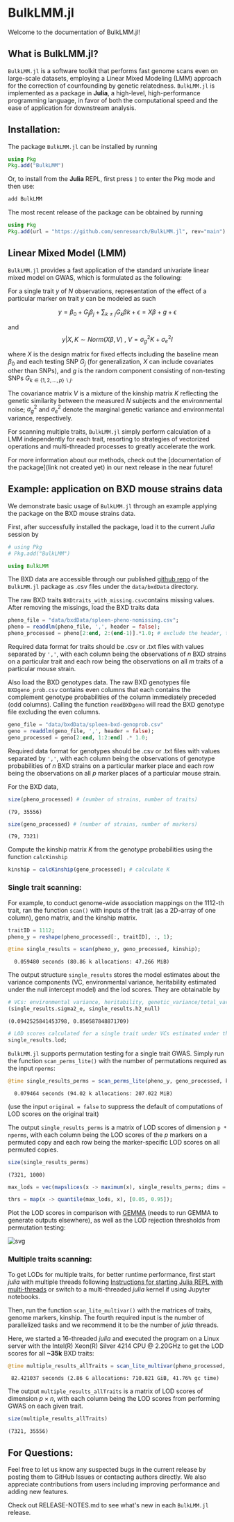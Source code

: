 # BulkLMM.jl

Welcome to the documentation of BulkLMM.jl! 

## What is BulkLMM.jl?
`BulkLMM.jl` is a software toolkit that performs fast genome scans even on large-scale datasets, employing a Linear Mixed Modeling (LMM) approach for the correction of counfounding by genetic relatedness.
`BulkLMM.jl` is implemented as a package in **Julia**, a high-level, high-performance programming language, in favor of both the computational speed and the ease of application for downstream analysis.

## Installation:

The package `BulkLMM.jl` can be installed by running

```julia
using Pkg
Pkg.add("BulkLMM")
```

Or, to install from the **Julia** REPL, first press `]` to enter the Pkg mode and then use:

```julia
add BulkLMM
```

The most recent release of the package can be obtained by running 

```julia
using Pkg
Pkg.add(url = "https://github.com/senresearch/BulkLMM.jl", rev="main")
```

## Linear Mixed Model (LMM)

`BulkLMM.jl` provides a fast application of the standard univariate linear mixed model on GWAS, which is formulated as the following:

For a single trait $y$ of $N$ observations, representation of the effect of a particular marker on trait $y$ can be modeled as such

$$y = \beta_0 + G_{j}\beta_{j}+\sum_{k \neq j}G_{k}\beta{k} + \epsilon = X\beta + g + \epsilon$$

and 
$$y|X, K \sim Norm(X\beta, V) \text{  ,  } V = \sigma^2_g K+\sigma^2_e I$$

where $X$ is the design matrix for fixed effects including the baseline mean $\beta_0$ and each testing SNP $G_j$ (for generalization, $X$ can include covariates other than SNPs), and $g$ is the random component consisting of non-testing SNPs $G_{k \in \{1, 2, ..., p\} \backslash j}$. 

The covariance matrix $V$ is a mixture  of the kinship matrix $K$ reflecting the genetic similarity between the measured $N$ subjects and the environmental noise; $\sigma^2_g$ and $\sigma^2_e$ denote the marginal genetic variance and environmental variance, respectively.

For scanning multiple traits, `BulkLMM.jl` simply perform calculation of a LMM independently for each trait, resorting to strategies of vectorized operations and multi-threaded processes to greatly accelerate the work.

For more information about our methods, check out the [documentation of the package](link not created yet) in our next release in the near future!

## Example: application on BXD mouse strains data

We demonstrate basic usage of `BulkLMM.jl` through an example applying the package on the BXD mouse strains data.

First, after successfully installed the package, load it to the current *Julia* session by

```julia
# using Pkg
# Pkg.add("BulkLMM")

using BulkLMM

```

The BXD data are accessible through our published [github repo](https://github.com/senresearch/BulkLMM.jl) of the `BulkLMM.jl` package as .csv files under the `data/bxdData` directory. 

The raw BXD traits `BXDtraits_with_missing.csv`contains missing values. After removing the missings, load the BXD traits data

```julia
pheno_file = "data/bxdData/spleen-pheno-nomissing.csv";
pheno = readdlm(pheno_file, ',', header = false);
pheno_processed = pheno[2:end, 2:(end-1)].*1.0; # exclude the header, the first (transcript ID)and the last columns (sex)
```

Required data format for traits should be .csv or .txt files with values separated by `','`, with each column being the observations of $n$ BXD strains on a particular trait and each row being the observations on all $m$ traits of a particular mouse strain. 

Also load the BXD genotypes data. The raw BXD genotypes file `BXDgeno_prob.csv` contains even columns that each contains the complement genotype probabilities of the column immediately preceded (odd columns). Calling the function `readBXDgeno` will read the BXD genotype file excluding the even columns.

```julia
geno_file = "data/bxdData/spleen-bxd-genoprob.csv"
geno = readdlm(geno_file, ',', header = false);
geno_processed = geno[2:end, 1:2:end] .* 1.0;
```

Required data format for genotypes should be .csv or .txt files with values separated by `','`, with each column being the observations of genotype probabilities of $n$ BXD strains on a particular marker place and each row being the observations on all $p$ marker places of a particular mouse strain.

For the BXD data, 


```julia
size(pheno_processed) # (number of strains, number of traits)
```




    (79, 35556)




```julia
size(geno_processed) # (number of strains, number of markers)
```




    (79, 7321)



Compute the kinship matrix $K$ from the genotype probabilities using the function `calcKinship` 

```julia
kinship = calcKinship(geno_processed); # calculate K
```

### Single trait scanning:

For example, to conduct genome-wide association mappings on the 1112-th trait, ran the function `scan()` with inputs of the trait (as a 2D-array of one column), geno matrix, and the kinship matrix.


```julia
traitID = 1112;
pheno_y = reshape(pheno_processed[:, traitID], :, 1);
```


```julia
@time single_results = scan(pheno_y, geno_processed, kinship);
```

      0.059480 seconds (80.86 k allocations: 47.266 MiB)


The output structure `single_results` stores the model estimates about the variance components (VC, environmental variance, heritability estimated under the null intercept model) and the lod scores. They are obtainable by


```julia
# VCs: environmental variance, heritability, genetic_variance/total_variance
(single_results.sigma2_e, single_results.h2_null)
```




    (0.0942525841453798, 0.850587848871709)




```julia
# LOD scores calculated for a single trait under VCs estimated under the null (intercept model)
single_results.lod; 
```

`BulkLMM.jl` supports permutation testing for a single trait GWAS. Simply run the function `scan_perms_lite()` with the number of permutations required as the input `nperms`: 


```julia
@time single_results_perms = scan_perms_lite(pheno_y, geno_processed, kinship; nperms = 1000, original = false);
```

      0.079464 seconds (94.02 k allocations: 207.022 MiB)


(use the input `original = false` to suppress the default of computations of LOD scores on the original trait)

The output `single_results_perms` is a matrix of LOD scores of dimension `p * nperms`, with each column being the LOD scores of the $p$ markers on a permuted copy and each row being the marker-specific LOD scores on all permuted copies.


```julia
size(single_results_perms)
```




    (7321, 1000)




```julia
max_lods = vec(mapslices(x -> maximum(x), single_results_perms; dims = 1));
```


```julia
thrs = map(x -> quantile(max_lods, x), [0.05, 0.95]);
```

Plot the LOD scores in comparison with [GEMMA](https://github.com/genetics-statistics/GEMMA) (needs to run GEMMA to generate outputs elsewhere), as well as the LOD rejection thresholds from permutation testing:
    
![svg](img/output_48_0.svg)


### Multiple traits scanning:

To get LODs for multiple traits, for better runtime performance, first start *julia* with multiple threads following [Instructions for starting Julia REPL with multi-threads](https://docs.julialang.org/en/v1/manual/multi-threading/) or switch to a multi-threaded *julia* kernel if using Jupyter notebooks. 

Then, run the function `scan_lite_multivar()` with the matrices of traits, genome markers, kinship. The fourth required input is the number of parallelized tasks and we recommend it to be the number of *julia* threads. 

Here, we started a 16-threaded *julia* and executed the program on a Linux server with the Intel(R) Xeon(R) Silver 4214 CPU @ 2.20GHz to get the LOD scores for all **~35k** BXD traits:


```julia
@time multiple_results_allTraits = scan_lite_multivar(pheno_processed, geno_processed, kinship, Threads.nthreads());
```

     82.421037 seconds (2.86 G allocations: 710.821 GiB, 41.76% gc time)


The output `multiple_results_allTraits` is a matrix of LOD scores of dimension $p \times n$, with each column being the LOD scores from performing GWAS on each given trait.


```julia
size(multiple_results_allTraits)
```




    (7321, 35556)

## For Questions:
Feel free to let us know any suspected bugs in the current release by posting them to GitHub Issues or contacting authors directly. We also appreciate contributions from users including improving performance and adding new features.

Check out RELEASE-NOTES.md to see what's new in each `BulkLMM.jl` release.
